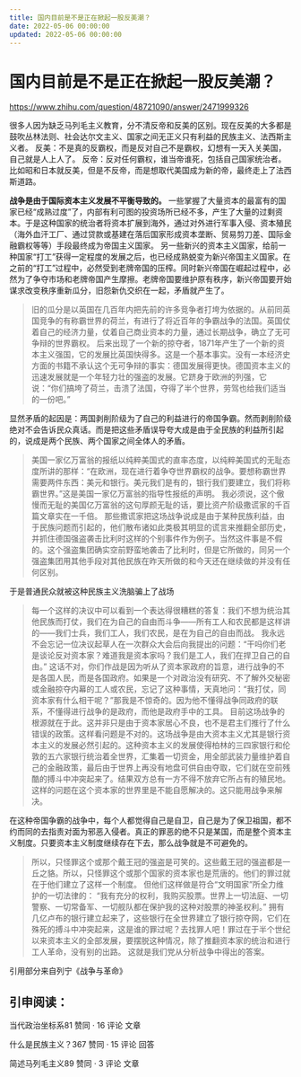 ```yaml
---
title: 国内目前是不是正在掀起一股反美潮？
date: 2022-05-06 00:00:00
updated: 2022-05-06 00:00:00
---
```



# 国内目前是不是正在掀起一股反美潮？

https://www.zhihu.com/question/48721090/answer/2471999326

很多人因为缺乏马列毛主义教育，分不清反帝和反美的区别。现在反美的大多都是鼓吹丛林法则、社会达尔文主义、国家之间无正义只有利益的民族主义、法西斯主义者。
反美：不是真的反霸权，而是反对自己不是霸权，幻想有一天入关美国，自己就是人上人了。
反帝：反对任何霸权，谁当帝谁死，包括自己国家统治者。
比如昭和日本就反美，但是不反帝，而是想取代美国成为新的帝，最终走上了法西斯道路。




**战争是由于国际资本主义发展不平衡导致的。**
一些掌握了大量资本的最富有的国家已经“成熟过度”了，内部有利可图的投资场所已经不多，产生了大量的过剩资本。于是这种国家的统治者将资本扩展到海外，通过对外进行军事入侵、资本殖民（海外血汗工厂、通过贷款或基建在落后国家形成资本垄断、贸易剪刀差、国际金融霸权等等）手段最终成为帝国主义国家。
另一些新兴的资本主义国家，给前一种国家“打工”获得一定程度的发展之后，也已经成熟蜕变为新兴帝国主义国家。在之前的“打工”过程中，必然受到老牌帝国的压榨。同时新兴帝国在崛起过程中，必然为了争夺市场和老牌帝国产生摩擦。老牌帝国要维护原有秩序，新兴帝国要开始谋求改变秩序重新瓜分，旧怨新仇交织在一起，矛盾就产生了。

> 旧的瓜分是以英国在几百年内把先前的许多竞争者打垮为依据的。从前同英国竞争的有称霸世界的荷兰，有进行了将近百年的争霸战争的法国。英国仗着自己的经济力量，仗着自己商业资本的力量，通过长期战争，确立了无可争辩的世界霸权。
> 后来出现了一个新的掠夺者，1871年产生了一个新的资本主义强国，它的发展比英国快得多。这是一个基本事实。没有一本经济史方面的书籍不承认这个无可争辩的事实：德国发展得更快。德国资本主义的迅速发展就是一个年轻力壮的强盗的发展。它跻身于欧洲的列强，它说：“你们搞垮了荷兰，击溃了法国，夺得了半个世界，劳驾也给我们适当的一份吧。”

显然矛盾的起因是：两国剥削阶级为了自己的利益进行的帝国争霸。然而剥削阶级绝对不会告诉民众真话。而是把这些矛盾误导夸大成是由于全民族的利益所引起的，说成是两个民族、两个国家之间全体人的矛盾。

> 美国一家亿万富翁的报纸以纯粹美国式的直率态度，以纯粹美国式的无耻态度所讲的那样：“在欧洲，现在进行着争夺世界霸权的战争。要想称霸世界需要两件东西：美元和银行。美元我们是有的，银行我们要建立，我们将称霸世界。”这是美国一家亿万富翁的指导性报纸的声明。
> 我必须说，这个傲慢而无耻的美国亿万富翁的这句厚颜无耻的话，要比资产阶级撒谎家的千百篇文章实在一千倍。
> 那些撒谎家把这场战争说成是由于某种民族利益，由于民族问题而引起的，他们散布诸如此类极其明显的谎言来推翻全部历史，并抓住德国强盗袭击比利时这样的个别事件作为例子。当然这件事是不假的。这个强盗集团确实空前野蛮地袭击了比利时，但是它所做的，同另一个强盗集团用其他手段对其他民族在昨天所做的和今天还在继续做的并没有任何区别。

于是普通民众就被这种民族主义洗脑骗上了战场

> 每一个这样的决议中可以看到一个表达得很糟糕的答复：我们不想为统治其他民族而打仗，我们在为自己的自由而斗争——所有工人和农民都是这样讲的——我们士兵，我们工人，我们农民，是在为自己的自由而战。
> 我永远不会忘记一位决议起草人在一次群众大会后向我提出的问题：“干吗你们老是谈论反对资本家？难道我是资本家吗？我们是工人，我们在捍卫自己的自由。”
> 这话不对，你们作战是因为听从了资本家政府的旨意，进行战争的不是各国人民，而是各国政府。如果是一个对政治没有研究、不了解外交秘密或金融掠夺内幕的工人或农民，忘记了这种事情，天真地问：“我打仗，同资本家有什么相干呢？”那我是不惊奇的。因为他不懂得战争同政府的联系，不懂得进行战争的是政府，而他是政府手中的工具。
> 目前这场战争的根源就在于此。这并非只是由于资本家居心不良，也不是君主们推行了什么错误的政策。这样看问题是不对的。这场战争是由大资本主义尤其是银行资本主义的发展必然引起的。这种资本主义的发展使得柏林的三四家银行和伦敦的五六家银行统治着全世界，汇集着一切资金，用全部武装力量维护着自己的金融政策，最后由于世界上再没有地盘可供自由夺取，它们就在空前残酷的搏斗中冲突起来了。结果双方总有一方不得不放弃它所占有的殖民地。这样的问题在这个资本家的世界里是不能自愿解决的。这只能用战争来解决。

在这种帝国争霸的战争中，每个人都觉得自己是自卫，自己是为了保卫祖国，都不约而同的去指责对面为邪恶入侵者。真正的罪恶的绝不只是某国，而是整个资本主义制度。只要资本主义制度继续存在下去，那么战争就是不可避免的。

> 所以，只怪罪这个或那个戴王冠的强盗是可笑的。这些戴王冠的强盗都是一丘之貉。所以，只怪罪这个或那个国家的资本家也是荒唐的。他们的罪过就在于他们建立了这样一个制度。
> 但他们这样做是符合“文明国家”所全力维护的一切法律的：
> “我有充分的权利，我购买股票。世界上一切法庭、一切警察、一切常备军、一切舰队都在保护我的这种对股票的神圣权利。”
> 拥有几亿卢布的银行建立起来了，这些银行在全世界建立了银行掠夺网，它们在殊死的搏斗中冲突起来，这是谁的罪过呢？去找罪人吧！罪过在于半个世纪以来资本主义的全部发展，要摆脱这种情况，除了推翻资本家的统治和进行工人革命，没有别的出路。
> 这就是我们党从分析战争中得出的答案。

引用部分来自列宁《战争与革命》

## 引申阅读：
当代政治坐标系81 赞同 · 16 评论 文章

什么是民族主义？367 赞同 · 15 评论 回答

简述马列毛主义89 赞同 · 3 评论 文章


